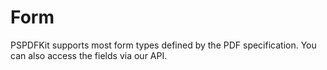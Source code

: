 # Form

PSPDFKit supports most form types defined by the PDF specification. You can also
access the fields via our API.

